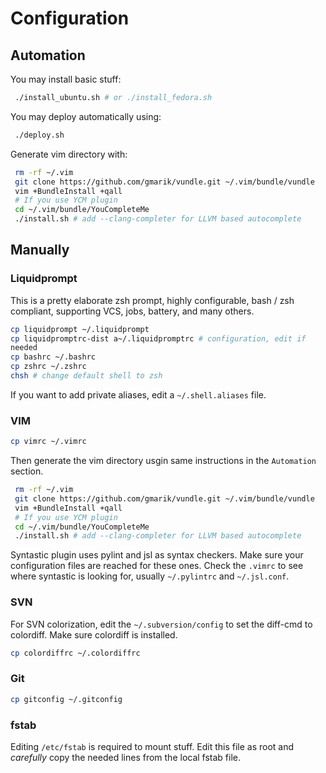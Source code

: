Configuration
=============

Automation
----------

You may install basic stuff:
```bash
 ./install_ubuntu.sh # or ./install_fedora.sh
```
You may deploy automatically using:
```bash
 ./deploy.sh
```
Generate vim directory with:
```bash
 rm -rf ~/.vim
 git clone https://github.com/gmarik/vundle.git ~/.vim/bundle/vundle
 vim +BundleInstall +qall
 # If you use YCM plugin
 cd ~/.vim/bundle/YouCompleteMe
 ./install.sh # add --clang-completer for LLVM based autocomplete
```

Manually
--------

### Liquidprompt

This is a pretty elaborate zsh prompt, highly configurable, bash / zsh
compliant, supporting VCS, jobs, battery, and many others.

```bash
cp liquidprompt ~/.liquidprompt
cp liquidpromptrc-dist a~/.liquidpromptrc # configuration, edit if
needed
cp bashrc ~/.bashrc
cp zshrc ~/.zshrc
chsh # change default shell to zsh
```
If you want to add private aliases, edit a `~/.shell.aliases` file.

### VIM
```bash
cp vimrc ~/.vimrc
```
Then generate the vim directory usgin same instructions in the `Automation` section.
```bash
 rm -rf ~/.vim
 git clone https://github.com/gmarik/vundle.git ~/.vim/bundle/vundle
 vim +BundleInstall +qall
 # If you use YCM plugin
 cd ~/.vim/bundle/YouCompleteMe
 ./install.sh # add --clang-completer for LLVM based autocomplete
```

Syntastic plugin uses pylint and jsl as syntax checkers. Make sure your
configuration files are reached for these ones. Check the `.vimrc` to see
where syntastic is looking for, usually `~/.pylintrc` and `~/.jsl.conf`.

### SVN

For SVN colorization, edit the `~/.subversion/config` to set the diff-cmd
to colordiff. Make sure colordiff is installed.
```bash
cp colordiffrc ~/.colordiffrc
```

### Git

```bash
cp gitconfig ~/.gitconfig
```

### fstab

Editing `/etc/fstab` is required to mount stuff. Edit this file
as root and *carefully* copy the needed lines from the local fstab file.
